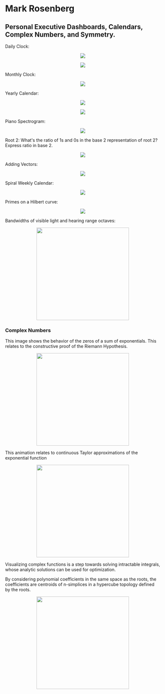 # Mark Rosenberg

## Personal Executive Dashboards, Calendars, Complex Numbers, and Symmetry.


Daily Clock:
<p align="center">
  <img src="https://tauself.github.io/daily12hourSpiralCalendarPhotos_092319_4.jpg">
</p>

<p align="center">
  <img src="https://tauself.github.io/dailySpiralCalendarPhotos_092319_4.jpg">
</p>

Monthly Clock:
<p align="center">
  <img src="https://tauself.github.io/monthlySpiralCalendarPhotos_092319_18.jpg">
</p>

Yearly Calendar:
<p align="center">
  <img src="https://tauself.github.io/yearlySpiralCalendarPhotos_091719_17.jpg">
</p>

<p align="center">
  <img src="https://tauself.github.io/yearlySpiralCalendarPhotos_091919_2.jpg">
</p>

Piano Spectrogram:
<p align="center">
  <img src="https://tauself.github.io/Unknown2.png">
</p>

Root 2: What's the ratio of 1s and 0s in the base 2 representation of root 2? Express ratio in base 2.
<p align="center">
  <img src="https://tauself.github.io/root2_052719_30.jpg">
</p>

Adding Vectors:
<p align="center">
  <img src="https://tauself.github.io/addVectors052319_3.jpg">
</p>

Spiral Weekly Calendar:
<p align="center">
  <img src="https://tauself.github.io/spiralDesktop_090919_1.jpg">
</p>

Primes on a Hilbert curve:
<p align="center">
  <img src="https://tauself.github.io/HilbertPrimes.png">
</p>

Bandwidths of visible light and hearing range octaves:
<p align="center">
  <img width="300" height="300" src="https://tauself.github.io/bandwidths.png">
</p>

### Complex Numbers

This image shows the behavior of the zeros of a sum of exponentials. This relates to the constructive proof of the Riemann Hypothesis.
<p align="center">
  <img width="300" height="300" src="https://tauself.github.io/ExpZeros2.png">
</p>

This animation relates to continuous Taylor approximations of the exponential function 

<p align="center">
  <img width="300" height="300" src="https://tauself.github.io/ezgif-5-a17819ac3b.gif">
</p>

Visualizing complex functions is a step towards solving intractable integrals, whose analytic solutions can be used for optimization. 

By considering polynomial coefficients in the same space as the roots, the coefficients are centroids of n-simplices in a hypercube topology defined by the roots. 

<p align="center">
  <img width="300" height="300" src="https://tauself.github.io/Quartic.png">
</p>






